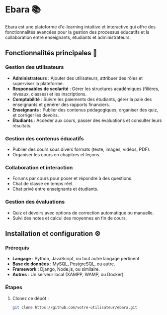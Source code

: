 # Ebara 📚

Ebara est une plateforme d'e-learning intuitive et interactive qui offre des fonctionnalités avancées pour la gestion des processus éducatifs et la collaboration entre enseignants, étudiants et administrateurs.

## Fonctionnalités principales 🚀

### **Gestion des utilisateurs**
- **Administrateurs** : Ajouter des utilisateurs, attribuer des rôles et superviser la plateforme.
- **Responsables de scolarité** : Gérer les structures académiques (filières, niveaux, classes) et les inscriptions.
- **Comptabilité** : Suivre les paiements des étudiants, gérer la paie des enseignants et générer des rapports financiers.
- **Enseignants** : Publier des contenus pédagogiques, organiser des quiz, et corriger les devoirs.
- **Étudiants** : Accéder aux cours, passer des évaluations et consulter leurs résultats.

### **Gestion des contenus éducatifs**
- Publier des cours sous divers formats (texte, images, vidéos, PDF).
- Organiser les cours en chapitres et leçons.

### **Collaboration et interaction**
- Forums par cours pour poser et répondre à des questions.
- Chat de classe en temps réel.
- Chat privé entre enseignants et étudiants.

### **Gestion des évaluations**
- Quiz et devoirs avec options de correction automatique ou manuelle.
- Suivi des notes et calcul des moyennes en fin de cours.

## Installation et configuration ⚙️

### Prérequis
- **Langage** : Python, JavaScript, ou tout autre langage pertinent.
- **Base de données** : MySQL, PostgreSQL, ou autre.
- **Framework** : Django, Node.js, ou similaire.
- **Autres** : Un serveur local (XAMPP, WAMP, ou Docker).

### Étapes
1. Clonez ce dépôt :
   ```bash
   git clone https://github.com/votre-utilisateur/ebara.git
